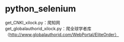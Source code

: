 # python_selenium

get_CNKI_xilock.py：爬知网  
get_globalauthorid_xilock.py：爬全球学者库（http://www.globalauthorid.com/WebPortal/EliteOrder）
